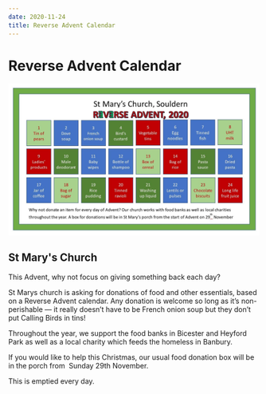 ```yaml
---
date: 2020-11-24
title: Reverse Advent Calendar
---
```


# Reverse Advent Calendar




![Reverse Advent](reverse-advent-2020.jpg)

## St Mary's Church

This Advent, why not focus on giving something back each day?

St Marys church is asking for donations of food and other essentials,
based on a Reverse Advent calendar. Any donation is welcome so long as
it’s non-perishable — it really doesn’t have to be French onion soup
but they don’t put Calling Birds in tins!

Throughout the year, we support the food banks in Bicester and Heyford
Park as well as a local charity which feeds the homeless in Banbury.

If you would like to help this Christmas, our usual food donation box
will be in the porch from  Sunday 29th November.

This is emptied every
day.


